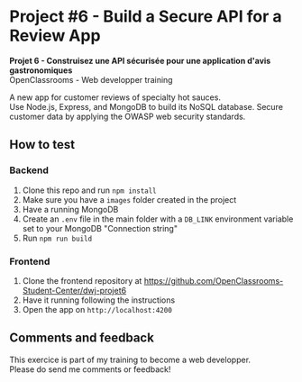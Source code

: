 # Project #6 - Build a Secure API for a Review App

**Projet 6 - Construisez une API sécurisée pour une application d'avis gastronomiques** <br>
OpenClassrooms - Web developper training

A new app for customer reviews of specialty hot sauces.
<br>
Use Node.js, Express, and MongoDB to build its NoSQL database.
Secure customer data by applying the OWASP web security standards.

## How to test
### Backend
1. Clone this repo and run `npm install`
1. Make sure you have a `images` folder created in the project
1. Have a running MongoDB
1. Create an `.env` file in the main folder with a `DB_LINK` environment variable set to your MongoDB "Connection string"
1. Run `npm run build`

### Frontend
1. Clone the frontend repository at https://github.com/OpenClassrooms-Student-Center/dwj-projet6
1. Have it running following the instructions
1. Open the app on `http://localhost:4200`

## Comments and feedback
This exercice is part of my training to become a web developper.<br>
Please do send me comments or feedback!
